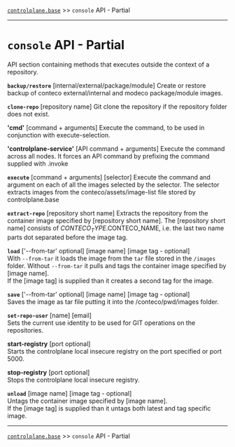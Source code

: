 [`controlplane.base`](../README.md) >> `console` API - Partial

-----

# `console` API - Partial

API section containing methods that executes outside the context of a repository.  

__`backup/restore`__ [internal/external/package/module]
Create or restore backup of conteco external/internal and modeco package/module images.

__`clone-repo`__ [repository name]
Git clone the repository if the repository folder does not exist.

__'cmd'__ [command + arguments]
Execute the command, to be used in conjunction with execute-selection.

__'controlplane-service'__ [API command + arguments]
Execute the command across all nodes.
It forces an API command by prefixing the command supplied with .invoke

__`execute`__  [command + arguments] [selector]
Execute the command and argument on each of all the images selected by the selector.
The selector extracts images from the conteco/assets/image-list file stored by controlplane.base

__`extract-repo`__ [repository short name]
Extracts the repository from the container image specified by [repository short name].
The [repository short name] consists of $CONTECO_TYPE.$CONTECO_NAME, i.e. the last two name parts dot separated before the image tag.

__`load`__ ['--from-tar' optional] [image name] [image tag - optional]  
With `--from-tar` it loads the image from the `tar` file stored in the `/images` folder.
Without `--from-tar` it pulls and tags the container image specified by [image name].  
If the [image tag] is supplied than it creates a second tag for the image.

__`save`__ ['--from-tar' optional] [image name] [image tag - optional]  
Saves the image as tar file putting it into the /conteco/pwd/images folder.

__`set-repo-user`__ [name] [email]  
Sets the current use identity to be used for GIT operations on the repositories.

__start-registry__  [port optional]  
Starts the controlplane local insecure registry on the port specified or port 5000.

__stop-registry__  [port optional]  
Stops the controlplane local insecure registry.

__`unload`__ [image name] [image tag - optional]  
Untags the container image specified by [image name].  
If the [image tag] is supplied than it untags both latest and tag specific image.

-----
[`controlplane.base`](../README.md) >> `console` API - Partial
